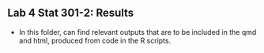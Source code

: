 ## Lab 4 Stat 301-2: Results
- In this folder, can find relevant outputs that are to be included in the qmd and html, produced from code in the R scripts.

